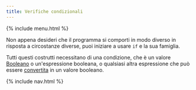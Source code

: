 ```yaml
---
title: Verifiche condizionali
---
```


{% include menu.html %}

Non appena desideri che il programma si comporti in modo diverso in risposta a circostanze diverse, puoi iniziare a usare `if` e la sua famiglia.

Tutti questi costrutti necessitano di una condizione, che è un valore [Booleano](/it/essentials/booleans) o un'espressione booleana, o qualsiasi altra espressione che può essere [convertita](/it/essentials/coercion) in un valore booleano.

{% include nav.html %}